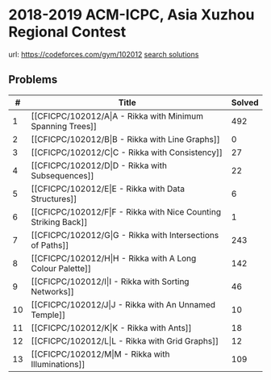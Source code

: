 # 2018-2019 ACM-ICPC, Asia Xuzhou Regional Contest

url: https://codeforces.com/gym/102012
[search solutions](https://www.google.com/search?q=Solution+OR+題解+2018-2019+ACM-ICPC,+Asia+Xuzhou+Regional+Contest)

## Problems

| # | Title | Solved |
| --- | --- | --- |
|1|[[CFICPC/102012/A\|A - Rikka with Minimum Spanning Trees]]|492|
|2|[[CFICPC/102012/B\|B - Rikka with Line Graphs]]|0|
|3|[[CFICPC/102012/C\|C - Rikka with Consistency]]|27|
|4|[[CFICPC/102012/D\|D - Rikka with Subsequences]]|22|
|5|[[CFICPC/102012/E\|E - Rikka with Data Structures]]|6|
|6|[[CFICPC/102012/F\|F - Rikka with Nice Counting Striking Back]]|1|
|7|[[CFICPC/102012/G\|G - Rikka with Intersections of Paths]]|243|
|8|[[CFICPC/102012/H\|H - Rikka with A Long Colour Palette]]|142|
|9|[[CFICPC/102012/I\|I - Rikka with Sorting Networks]]|46|
|10|[[CFICPC/102012/J\|J - Rikka with An Unnamed Temple]]|10|
|11|[[CFICPC/102012/K\|K - Rikka with Ants]]|18|
|12|[[CFICPC/102012/L\|L - Rikka with Grid Graphs]]|12|
|13|[[CFICPC/102012/M\|M - Rikka with Illuminations]]|109|
